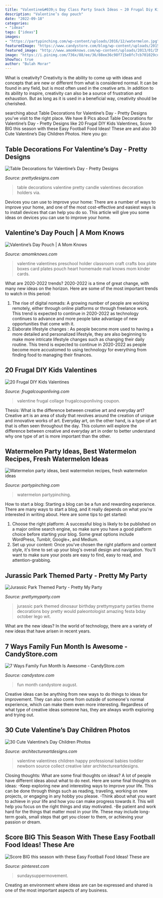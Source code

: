 ```yaml
---
title: "Valentine&#039;s Day Class Party Snack Ideas ~ 20 Frugal Diy Kids Valentines"
description: "Valentine’s day pouch"
date: "2022-09-18"
categories:
- "ideas"
tags: ["ideas"]
images:
- "https://partypinching.com/wp-content/uploads/2016/12/watermelon.jpg"
featuredImage: "https://www.candystore.com/blog/wp-content/uploads/2015/08/snack-party-ideas-family-fun-month.jpg"
featured_image: "http://www.amomknows.com/wp-content/uploads/2013/01/IMG_4463.2.jpg"
image: "https://i.pinimg.com/736x/88/ee/36/88ee36c98f715e8fc7cb701029cdde75.jpg"
ShowToc: true
author: "Bulah Morar"
---
```



What is creativity?
Creativity is the ability to come up with ideas and concepts that are new or different from what is considered normal. It can be found in any field, but is most often used in the creative arts. In addition to its ability to inspire, creativity can also be a source of frustration and exhaustion. But as long as it is used in a beneficial way, creativity should be cherished.

	

		
searching about Table Decorations for Valentine’s Day - Pretty Designs you've visit to the right place. We have 8 Pics about Table Decorations for Valentine’s Day - Pretty Designs like 20 Frugal DIY Kids Valentines, Score BIG this season with these Easy Football Food Ideas! These are and also 30 Cute Valentine’s Day Children Photos. Here you go:
		
    
## Table Decorations For Valentine’s Day - Pretty Designs

<img loading=lazy src="https://www.prettydesigns.com/wp-content/uploads/2015/01/Pretty-Candle-Holders.jpg" onerror="this.onerror=null;this.src='https://tse4.mm.bing.net/th?id=OIP.3euPJKYpXQxItfFnIhSiiQHaKC&amp;pid=15.1';" alt="Table Decorations for Valentine’s Day - Pretty Designs">

_Source: prettydesigns.com_

>table decorations valentine pretty candle valentines decoration holders via. 

	

Devices you can use to improve your home:
There are a number of ways to improve your home, and one of the most cost-effective and easiest ways is to install devices that can help you do so. This article will give you some ideas on devices you can use to improve your home.

    
## Valentine’s Day Pouch | A Mom Knows

<img loading=lazy src="http://www.amomknows.com/wp-content/uploads/2013/01/IMG_4463.2.jpg" onerror="this.onerror=null;this.src='https://tse4.mm.bing.net/th?id=OIP.zTdhdVJLqahKhUWrTvXwRQHaJ4&amp;pid=15.1';" alt="Valentine’s Day Pouch | A Mom Knows">

_Source: amomknows.com_

>valentine valentines preschool holder classroom craft crafts box plate boxes card plates pouch heart homemade mail knows mom kinder cards. 

	

What are 2020-2022 trends?
2020-2022 is a time of great change, with many new ideas on the horizon. Here are some of the most important trends to watch in this period: 
1. The rise of digital nomads: A growing number of people are working remotely, either through online platforms or through freelance work. This trend is expected to continue in 2020-2022 as technology continues to advance and more people take advantage of new opportunities that come with it. 
2. Elaborate lifestyle changes : As people become more used to having a more detailed and personalized lifestyle, they are also beginning to make more intricate lifestyle changes such as changing their daily routine. This trend is expected to continue in 2020-2022 as people become more accustomed to using technology for everything from finding food to managing their finances. 

    
## 20 Frugal DIY Kids Valentines

<img loading=lazy src="https://www.frugalcouponliving.com/wp-content/uploads/2015/01/free-printable-valentines-frugal-coupon-living-Collage.jpg" onerror="this.onerror=null;this.src='https://tse1.mm.bing.net/th?id=OIP.M-bQIkai7s8IF13U4vVgIwHaKl&amp;pid=15.1';" alt="20 Frugal DIY Kids Valentines">

_Source: frugalcouponliving.com_

>valentine frugal collage frugalcouponliving coupon. 

	

Thesis: What is the difference between creative art and everyday art?
Creative art is an area of study that revolves around the creation of unique and innovative works of art. Everyday art, on the other hand, is a type of art that is often seen throughout the day. This column will explore the difference between creative and everyday art in order to better understand why one type of art is more important than the other.

    
## Watermelon Party Ideas, Best Watermelon Recipes, Fresh Watermelon Ideas

<img loading=lazy src="https://partypinching.com/wp-content/uploads/2016/12/watermelon.jpg" onerror="this.onerror=null;this.src='https://tse3.mm.bing.net/th?id=OIP.iwpkzq8nMdjdn0fDgHdmXQHaHa&amp;pid=15.1';" alt="Watermelon party ideas, best watermelon recipes, fresh watermelon ideas">

_Source: partypinching.com_

>watermelon partypinching. 

	

How to start a blog:
Starting a blog can be a fun and rewarding experience. There are many ways to start a blog, and it really depends on what you're interested in writing about. Here are some tips to get started: 
1. Choose the right platform: A successful blog is likely to be published on a major online search engine, so make sure you have a good platform choice before starting your blog. Some great options include WordPress, Tumblr, Google+, and Medium. 
2. Set up your content: Once you've chosen the right platform and content style, it's time to set up your blog's overall design and navigation. You'll want to make sure your posts are easy to find, easy to read, and attention-grabbing. 

    
## Jurassic Park Themed Party - Pretty My Party

<img loading=lazy src="https://www.prettymyparty.com/wp-content/uploads/2015/10/dinosaur-themed-birthday-party-ideas.jpg" onerror="this.onerror=null;this.src='https://tse1.mm.bing.net/th?id=OIP.voDC3Y37h-VaKXcdgn0DJwHaKl&amp;pid=15.1';" alt="Jurassic Park Themed Party - Pretty My Party">

_Source: prettymyparty.com_

>jurassic park themed dinosaur birthday prettymyparty parties theme decorations boy pretty would paleontologist amazing festa bday october lego wit. 

	

What are the new ideas?
In the world of technology, there are a variety of new ideas that have arisen in recent years.

    
## 7 Ways Family Fun Month Is Awesome - CandyStore.com

<img loading=lazy src="https://www.candystore.com/blog/wp-content/uploads/2015/08/snack-party-ideas-family-fun-month.jpg" onerror="this.onerror=null;this.src='https://tse1.mm.bing.net/th?id=OIP.EnjTSs0fwcsr4HTGJreRSwHaD4&amp;pid=15.1';" alt="7 Ways Family Fun Month Is Awesome - CandyStore.com">

_Source: candystore.com_

>fun month candystore august. 

	

Creative ideas can be anything from new ways to do things to ideas for improvement. They can also come from outside of someone's normal experience, which can make them even more interesting. Regardless of what type of creative ideas someone has, they are always worth exploring and trying out.

    
## 30 Cute Valentine’s Day Children Photos

<img loading=lazy src="http://www.architectureartdesigns.com/wp-content/uploads/2014/01/2616.jpg" onerror="this.onerror=null;this.src='https://tse3.mm.bing.net/th?id=OIP.H515ev1hxYxs8YqHScxZMQHaLH&amp;pid=15.1';" alt="30 Cute Valentine’s Day Children Photos">

_Source: architectureartdesigns.com_

>valentine valentines children happy professional babies toddler newborn source collect creative later architectureartdesigns. 

	

Closing thoughts: What are some final thoughts on ideas?
A lot of people have different ideas about what to do next. Here are some final thoughts on ideas: 
-Keep exploring new and interesting ways to improve your life. This can be done through things such as reading, traveling, working on new projects, or engaging in any hobby you please.
-Think about what you want to achieve in your life and how you can make progress towards it. This will help you focus on the right things and stay motivated. 
-Be patient and work hard for the things that matter most in your life. These may include long-term goals, small steps that get you closer to them, or achieving your passion or dream.

    
## Score BIG This Season With These Easy Football Food Ideas! These Are

<img loading=lazy src="https://i.pinimg.com/736x/88/ee/36/88ee36c98f715e8fc7cb701029cdde75.jpg" onerror="this.onerror=null;this.src='https://tse3.mm.bing.net/th?id=OIP.woYtElwgCDdI550XXeZ7kgHaO0&amp;pid=15.1';" alt="Score BIG this season with these Easy Football Food Ideas! These are">

_Source: pinterest.com_

>sundaysuppermovement. 

	

Creating an environment where ideas are can be expressed and shared is one of the most important aspects of any business.

